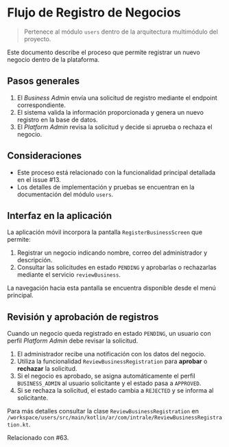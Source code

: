 # Flujo de Registro de Negocios
> Pertenece al módulo `users` dentro de la arquitectura multimódulo del proyecto.

Este documento describe el proceso que permite registrar un nuevo negocio dentro de la plataforma.

## Pasos generales

1. El *Business Admin* envía una solicitud de registro mediante el endpoint correspondiente.
2. El sistema valida la información proporcionada y genera un nuevo registro en la base de datos.
3. El *Platform Admin* revisa la solicitud y decide si aprueba o rechaza el negocio.

## Consideraciones

- Este proceso está relacionado con la funcionalidad principal detallada en el issue #13.
- Los detalles de implementación y pruebas se encuentran en la documentación del módulo `users`.

## Interfaz en la aplicación

La aplicación móvil incorpora la pantalla `RegisterBusinessScreen` que permite:

1. Registrar un negocio indicando nombre, correo del administrador y descripción.
2. Consultar las solicitudes en estado `PENDING` y aprobarlas o rechazarlas mediante el servicio `reviewBusiness`.

La navegación hacia esta pantalla se encuentra disponible desde el menú principal.


## Revisión y aprobación de registros

Cuando un negocio queda registrado en estado `PENDING`, un usuario con perfil *Platform Admin* debe revisar la solicitud.

1. El administrador recibe una notificación con los datos del negocio.
2. Utiliza la funcionalidad `ReviewBusinessRegistration` para **aprobar** o **rechazar** la solicitud.
3. Si el negocio es aprobado, se asigna automáticamente el perfil `BUSINESS_ADMIN` al usuario solicitante y el estado pasa a `APPROVED`.
4. Si se rechaza la solicitud, el estado cambia a `REJECTED` y se informa al solicitante.

Para más detalles consultar la clase `ReviewBusinessRegistration` en `/workspace/users/src/main/kotlin/ar/com/intrale/ReviewBusinessRegistration.kt`.

Relacionado con #63.
